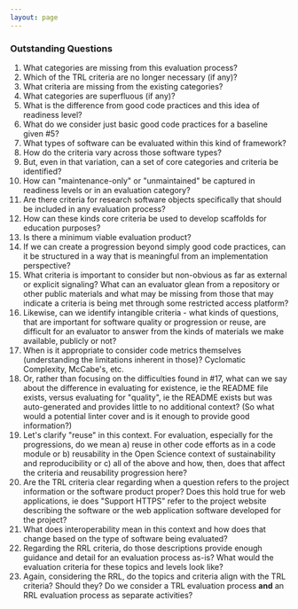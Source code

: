 ```yaml
---
layout: page
---
```


### Outstanding Questions ###

1. What categories are missing from this evaluation process?
2. Which of the TRL criteria are no longer necessary (if any)? 
3. What criteria are missing from the existing categories?
4. What categories are superfluous (if any)?
5. What is the difference from good code practices and this idea of readiness level?
6. What do we consider just basic good code practices for a baseline given #5?
7. What types of software can be evaluated within this kind of framework?
8. How do the criteria vary across those software types?
9. But, even in that variation, can a set of core categories and criteria be identified?
10. How can "maintenance-only" or "unmaintained" be captured in readiness levels or in an evaluation category?
11. Are there criteria for research software objects specifically that should be included in any evaluation process?
12. How can these kinds core criteria be used to develop scaffolds for education purposes?
13. Is there a minimum viable evaluation product?
14. If we can create a progression beyond simply good code practices, can it be structured in a way that is meaningful from an implementation perspective?
15. What criteria is important to consider but non-obvious as far as external or explicit signaling? What can an evaluator glean from a repository or other public materials and what may be missing from those that may indicate a criteria is being met through some restricted access platform?
16. Likewise, can we identify intangible criteria - what kinds of questions, that are important for software quality or progression or reuse, are difficult for an evaluator to answer from the kinds of materials we make available, publicly or not?
17. When is it appropriate to consider code metrics themselves (understanding the limitations inherent in those)? Cyclomatic Complexity, McCabe's, etc.
18. Or, rather than focusing on the difficulties found in #17, what can we say about the difference in evaluating for existence, ie the README file exists, versus evaluating for "quality", ie the README exists but was auto-generated and provides little to no additional context? (So what would a potential linter cover and is it enough to provide good information?)
19. Let's clarify "reuse" in this context. For evaluation, especially for the progressions, do we mean a) reuse in other code efforts as in a code module or b) reusability in the Open Science context of sustainability and reproducibility or c) all of the above and how, then, does that affect the criteria and reusability progression here?
20. Are the TRL criteria clear regarding when a question refers to the project information or the software product proper? Does this hold true for web applications, ie does "Support HTTPS" refer to the project website describing the software or the web application software developed for the project?
21. What does interoperability mean in this context and how does that change based on the type of software being evaluated?
22. Regarding the RRL criteria, do those descriptions provide enough guidance and detail for an evaluation process as-is? What would the evaluation criteria for these topics and levels look like?
23. Again, considering the RRL, do the topics and criteria align with the TRL criteria? Should they? Do we consider a TRL evaluation process **and** an RRL evaluation process as separate activities?
